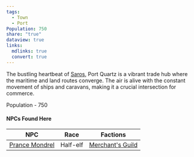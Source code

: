 ```yaml
---
tags:
  - Town
  - Port
Population: 750
share: "true"
dataview: true
links:
  mdlinks: true
  convert: true
---
```


The bustling heartbeat of [Saros](../../../History-&%20Lore/A-Brief-Saros-History.md), Port Quartz is a vibrant trade hub where the maritime and land routes converge. The air is alive with the constant movement of ships and caravans, making it a crucial intersection for commerce.

Population - 750

#### NPCs Found Here
| NPC                                                                                    | Race     | Factions                                                                      |
| -------------------------------------------------------------------------------------- | -------- | ----------------------------------------------------------------------------- |
| [Prance Mondrel](./NPCs/Prance-Mondrel.md) | Half-elf | [Merchant's Guild](../../../Peoples-&%20Factions/Merchant's%20Guild/Merchant's-Guild.md) |
